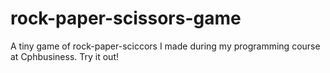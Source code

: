 # rock-paper-scissors-game

A tiny game of rock-paper-sciccors I made during my programming course at Cphbusiness. Try it out! 
